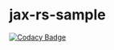 # jax-rs-sample
[![Codacy Badge](https://api.codacy.com/project/badge/Grade/d4d969b1a5024f219b3d63359584977c)](https://app.codacy.com/app/Ramonrune/jax-rs-sample?utm_source=github.com&utm_medium=referral&utm_content=Ramonrune/jax-rs-sample&utm_campaign=Badge_Grade_Dashboard)